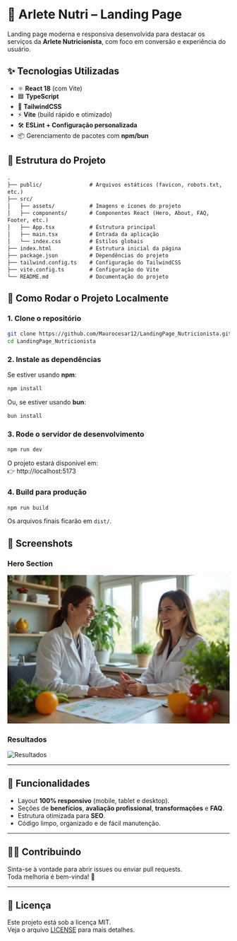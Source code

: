 # 🍎 Arlete Nutri – Landing Page

Landing page moderna e responsiva desenvolvida para destacar os serviços da **Arlete Nutricionista**, com foco em conversão e experiência do usuário.

## ✨ Tecnologias Utilizadas
- ⚛️ **React 18** (com Vite)
- 🟦 **TypeScript**
- 🎨 **TailwindCSS**
- ⚡ **Vite** (build rápido e otimizado)
- 🛠 **ESLint + Configuração personalizada**
- 📦 Gerenciamento de pacotes com **npm/bun**

## 📂 Estrutura do Projeto
```
.
├── public/               # Arquivos estáticos (favicon, robots.txt, etc.)
├── src/
│   ├── assets/           # Imagens e ícones do projeto
│   ├── components/       # Componentes React (Hero, About, FAQ, Footer, etc.)
│   ├── App.tsx           # Estrutura principal
│   ├── main.tsx          # Entrada da aplicação
│   └── index.css         # Estilos globais
├── index.html            # Estrutura inicial da página
├── package.json          # Dependências do projeto
├── tailwind.config.ts    # Configuração do TailwindCSS
├── vite.config.ts        # Configuração do Vite
└── README.md             # Documentação do projeto
```

## 🚀 Como Rodar o Projeto Localmente

### 1. Clone o repositório
```bash
git clone https://github.com/Maurocesar12/LandingPage_Nutricionista.git
cd LandingPage_Nutricionista
```

### 2. Instale as dependências
Se estiver usando **npm**:
```bash
npm install
```
Ou, se estiver usando **bun**:
```bash
bun install
```

### 3. Rode o servidor de desenvolvimento
```bash
npm run dev
```
O projeto estará disponível em:  
👉 http://localhost:5173

### 4. Build para produção
```bash
npm run build
```
Os arquivos finais ficarão em `dist/`.

## 📸 Screenshots
### Hero Section
![Hero](./src/assets/hero-nutritionist.jpg)

### Resultados
![Resultados](./src/assets/transformation-results.jpg)

---

## 🎯 Funcionalidades
- Layout **100% responsivo** (mobile, tablet e desktop).
- Seções de **benefícios**, **avaliação profissional**, **transformações** e **FAQ**.
- Estrutura otimizada para **SEO**.
- Código limpo, organizado e de fácil manutenção.

---

## 🧑‍💻 Contribuindo
Sinta-se à vontade para abrir issues ou enviar pull requests.  
Toda melhoria é bem-vinda! 🚀

---

## 📄 Licença
Este projeto está sob a licença MIT.  
Veja o arquivo [LICENSE](LICENSE) para mais detalhes.
